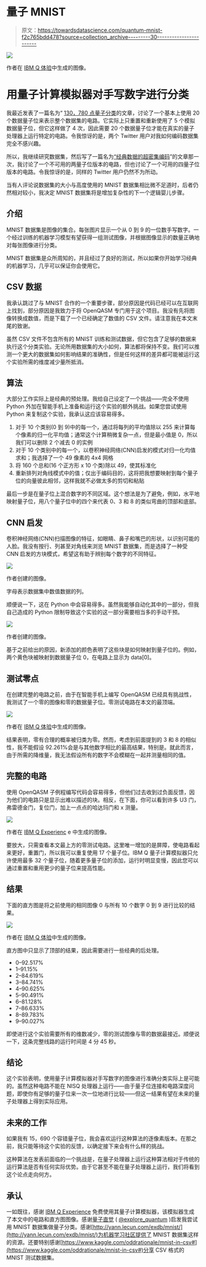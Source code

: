 # 量子 MNIST

> 原文：<https://towardsdatascience.com/quantum-mnist-f2c765bdd478?source=collection_archive---------30----------------------->

![](img/0baca2e5d724a3bf228fc3545070176a.png)

作者在 [IBM Q 体验](https://quantum-computing.ibm.com/)中生成的图像。

# 用量子计算模拟器对手写数字进行分类

我最近发表了一篇名为“ [130，780 点量子分类](https://link.medium.com/6NlSXhLFI9)的文章，讨论了一个基本上使用 20 个数据量子位来表示整个数据集的电路。它实际上只重置和重新使用了 5 个模拟数据量子位，但它这样做了 4 次，因此需要 20 个数据量子位才能在真实的量子处理器上运行特定的电路。令我惊讶的是，两个 Twitter 用户对我如何编码数据集完全不感兴趣。

所以，我继续研究数据集，然后写了一篇名为[“经典数据的超密集编码](https://link.medium.com/qhSSSX2iA9)”的文章那一次，我讨论了一个不可用的两量子位版本的电路，但也讨论了一个可用的四量子位版本的电路。令我惊讶的是，同样的 Twitter 用户仍然不为所动。

当有人评论说数据集的大小与高度使用的 MNIST 数据集相比微不足道时，后者仍然相对较小，我决定 MNIST 数据集将是增加复杂性的下一个逻辑婴儿步骤。

## 介绍

MNIST 数据集是图像的集合。每张图片显示一个从 0 到 9 的一位数手写数字。一个经过训练的机器学习模型有望获得一组测试图像，并根据图像显示的数量正确地对每张图像进行分类。

MNIST 数据集是众所周知的，并且经过了良好的测试，所以如果你开始学习经典的机器学习，几乎可以保证你会使用它。

## CSV 数据

我承认跳过了与 MNIST 合作的一个重要步骤，部分原因是代码已经可以在互联网上找到，部分原因是我致力于将 OpenQASM 专门用于这个项目。我没有先将图像转换成数值，而是下载了一个已经确定了数值的 CSV 文件。请注意我在本文末尾的致谢。

虽然 CSV 文件不包含所有的 MNIST 训练和测试数据，但它包含了足够的数据来执行这个分类实验。无论所用数据集的大小如何，算法都将保持不变。我们可以推测一个更大的数据集如何影响结果的准确性，但是任何这样的差异都可能被运行这个实验所需的维度减少量所抵消。

## 算法

大部分工作实际上是经典的预处理。我给自己设定了一个挑战——完全不使用 Python 外加在智能手机上准备和运行这个实验的额外挑战。如果您尝试使用 Python 来复制这个实验，我承认这应该容易得多。

1.  对于 10 个类别(0 到 9)中的每一个，通过将每列的平均值除以 255 来计算每个像素的归一化平均值；通常这个计算稍微复杂一点，但是最小值是 0，所以我们可以删除 2 个减去 0 的实例
2.  对于 10 个类别中的每一个，以卷积神经网络(CNN)启发的模式对归一化均值求和；我选择了一个 49 像素的 4x4 网格
3.  将 160 个总和(16 个正方形 x 10 个类)除以 49，使其标准化
4.  重新排列对角线模式中的值；仅出于编码目的，这将把我想要映射到每个量子位的向量彼此相邻，这样我就不必做太多的剪切和粘贴

最后一步是在量子位上混合数字的不同区域。这个想法是为了避免，例如，水平地映射量子位，用八个量子位中的四个来代表 0、3 和 8 的类似弯曲的顶部和底部。

## CNN 启发

卷积神经网络(CNN)扫描图像的特征，如眼睛、鼻子和嘴巴的形状，以识别可能的人脸。我没有按行、列甚至对角线来浏览 MNIST 数据集，而是选择了一种受 CNN 启发的方块模式，希望这有助于辨别每个数字的不同特征。

![](img/d07a16aa81b137fd4fc741300d6c0b99.png)

作者创建的图像。

字母表示数据集中数值数据的列。

顺便说一下，这在 Python 中会容易得多。虽然我能够自动化其中的一部分，但我自己造成的 Python 限制导致这个实验的这一部分需要相当多的手动干预。

![](img/dc8ecf70c6b38efe79aa64b4eb64ba2d.png)

作者创建的图像。

基于之前给出的原因，新添加的颜色表明了这些块是如何映射到量子位的。例如，两个黄色块被映射到数据量子位 0，在电路上显示为 data[0]。

## 测试零点

在创建完整的电路之前，由于在智能手机上编写 OpenQASM 已经具有挑战性，我测试了一个零的图像和零的数据量子位。零测试电路在本文的最顶端。

![](img/a19a1d53c22110ea309879f2aca22cf1.png)

作者在 [IBM Q 体验](https://quantum-computing.ibm.com/)中生成的图像。

结果表明，零有合理的概率被归类为零。然而，考虑到前面提到的 3 和 8 的相似性，我不能假设 92.261%会是与其他数字相比的最高结果，特别是。就此而言，由于所需的降维量，我无法假设所有的数字不会模糊在一起并测量相同的值。

## 完整的电路

使用 OpenQASM 子例程编写代码会容易得多，但他们过去收到过负面反馈，因为他们的电路只是显示出难以描述的块。相反，在下面，你可以看到许多 U3 门，弗雷德金门，复位门，加上一点点的哈达玛门和 x 测量。

![](img/fa52d0e097c9f30d7f27b9649fc96f37.png)

作者在 [IBM Q Experienc](https://quantum-computing.ibm.com/) e 中生成的图像。

要放大，只需查看本文最上方的零测试电路。这里唯一增加的是屏障，使电路看起来更好，重置门，所以我可以重复使用 17 个量子位。IBM Q 量子计算模拟器只允许使用最多 32 个量子位，随着更多量子位的添加，运行时明显变慢，因此您可以通过重置和重用更少的量子位来提高性能。

## 结果

下面的直方图是将之前使用的相同图像 0 与所有 10 个数字 0 到 9 进行比较的结果。

![](img/ba4dacfc93dd3c68b176ebea4f36f5ac.png)

作者在 [IBM Q 体验](https://quantum-computing.ibm.com/)中生成的图像。

直方图中只显示了顶部的结果，因此需要进行一些经典的后处理。

*   0–92.517%
*   1–91.15%
*   2–84.619%
*   3–84.741%
*   4–90.625%
*   5–90.491%
*   6–81.128%
*   7–86.633%
*   8–89.783%
*   9–90.027%

即使进行这个实验需要所有的维数减少，零的测试图像与零的数据最接近。顺便说一下，这条完整线路的运行时间是 4 分 45 秒。

## 结论

这个实验表明，使用量子计算模拟器对手写数字的图像进行准确分类实际上是可能的。虽然这种电路不能在 NISQ 处理器上运行——由于量子位连接和电路深度问题，即使你有足够的量子位来一次一位地进行比较——但这一结果有望在未来的量子处理器上得到实际应用。

## 未来的工作

如果我有 15，690 个容错量子位，我会喜欢运行这种算法的逐像素版本。在那之前，我只能等待这个实验的反馈，以确定接下来会有什么样的挑战。

这种算法在发表前面临的一个挑战是，在量子处理器上运行这种算法相对于传统的运行算法是否有任何实际优势。由于它甚至不能在量子处理器上运行，我们将看到这个论点走向何方。

## 承认

一如既往，感谢 [IBM Q Experience](https://quantum-computing.ibm.com/) 免费使用其量子计算模拟器，该模拟器生成了本文中的电路和直方图图像。感谢[量子直觉](https://www.youtube.com/channel/UC-2knDbf4kzT3uzWo7iTJyw) ( [@explore_quantum](https://twitter.com/explore_quantum?s=09) )启发我尝试用 MNIST 数据集做量子分类。感谢[http://yann.lecun.com/exdb/mnist/](http://yann.lecun.com/exdb/mnist/)为机器学习社区提供了 MNIST 数据集这样的资源。还要特别感谢[https://www.kaggle.com/oddrationale/mnist-in-csv#](https://www.kaggle.com/oddrationale/mnist-in-csv#)分享 CSV 格式的 MNIST 测试数据集。